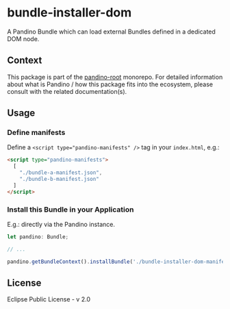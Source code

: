 # bundle-installer-dom

A Pandino Bundle which can load external Bundles defined in a dedicated DOM node.

## Context

This package is part of the [pandino-root](https://github.com/BlackBeltTechnology/pandino) monorepo. For detailed
information about what is Pandino / how this package fits into the ecosystem, please consult with the related
documentation(s).

## Usage

### Define manifests
Define a `<script type="pandino-manifests" />` tag in your `index.html`, e.g.:

```html
<script type="pandino-manifests">
  [
    "./bundle-a-manifest.json",
    "./bundle-b-manifest.json"
  ]
</script>
```

### Install this Bundle in your Application

E.g.: directly via the Pandino instance.

```javascript
let pandino: Bundle;

// ...

pandino.getBundleContext().installBundle('./bundle-installer-dom-manifest.json');
```

## License

Eclipse Public License - v 2.0
